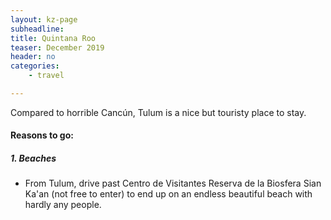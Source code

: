 ```yaml
---
layout: kz-page
subheadline: 
title: Quintana Roo
teaser: December 2019
header: no
categories:
    - travel

---
```


Compared to horrible Cancún, Tulum is a nice but touristy place to stay.

<h4>Reasons to go:</h4>

<h5>1. Beaches</h5>
<ul>
  <li>From Tulum, drive past Centro de Visitantes Reserva de la Biosfera Sian Ka'an (not free to enter) to end up on an endless beautiful beach with hardly any people.</li>
</ul>
